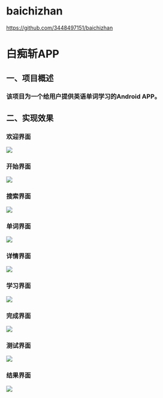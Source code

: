 # baichizhan
https://github.com/3448497151/baichizhan
# 白痴斩APP
## 一、项目概述
### 该项目为一个给用户提供英语单词学习的Android APP。
## 二、实现效果  
### 欢迎界面  

  ![](1.jpg)  
  
### 开始界面  

  ![](2.jpg)  
  
### 搜索界面  

  ![](3.jpg)  
  
### 单词界面  

  ![](4.jpg)  
  
### 详情界面  

  ![](5.jpg)  
  
### 学习界面  

  ![](6.jpg)  
  
### 完成界面  

  ![](7.jpg)  
  
### 测试界面  

  ![](8.jpg)  
  
### 结果界面  

  ![](9.jpg)
